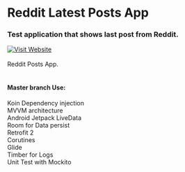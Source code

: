 # Reddit Latest Posts App

### Test application that shows last post from Reddit.
[![Visit Website](https://raw.githubusercontent.com/cgcman/devigetTest/master/app/src/main/assets/screen.png)](https://github.com/cgcman/devigetTest)
<br><br>Reddit Posts App.<br><br>
#### Master branch Use:<br>
Koin Dependency injection<br>
MVVM architecture<br>
Android Jetpack LiveData<br>
Room for Data persist<br>
Retrofit 2<br>
Corutines<br>
Glide<br>
Timber for Logs<br>
Unit Test with Mockito
